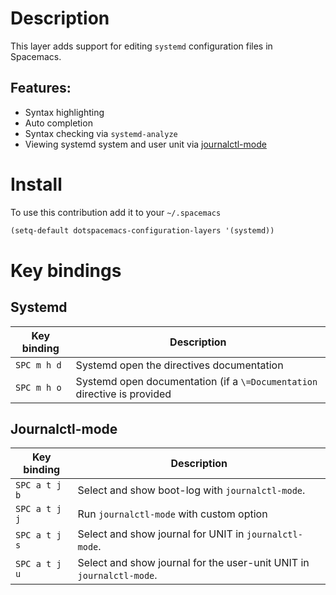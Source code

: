 Description
===========

This layer adds support for editing `systemd` configuration files in
Spacemacs.

Features:
---------

-   Syntax highlighting
-   Auto completion
-   Syntax checking via `systemd-analyze`
-   Viewing systemd system and user unit via
    [journalctl-mode](https://github.com/SebastianMeisel/journalctl-mode)

Install
=======

To use this contribution add it to your `~/.spacemacs`

``` commonlisp
(setq-default dotspacemacs-configuration-layers '(systemd))
```

Key bindings
============

Systemd
-------

| Key binding | Description                                                              |
|-------------|--------------------------------------------------------------------------|
| `SPC m h d` | Systemd open the directives documentation                                |
| `SPC m h o` | Systemd open documentation (if a `\=Documentation` directive is provided |

Journalctl-mode
---------------

| Key binding   | Description                                                          |
|---------------|----------------------------------------------------------------------|
| `SPC a t j b` | Select and show boot-log with `journalctl-mode`.                     |
| `SPC a t j j` | Run `journalctl-mode` with custom option                             |
| `SPC a t j s` | Select and show journal for UNIT in `journalctl-mode`.               |
| `SPC a t j u` | Select and show journal for the user-unit UNIT in `journalctl-mode`. |
